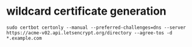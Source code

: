 # wildcard certificate generation
```
sudo certbot certonly --manual --preferred-challenges=dns --server https://acme-v02.api.letsencrypt.org/directory --agree-tos -d *.example.com
```
